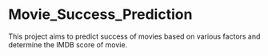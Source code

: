 # Movie_Success_Prediction
This project aims to predict success of movies based on various factors and determine the IMDB score of movie.
